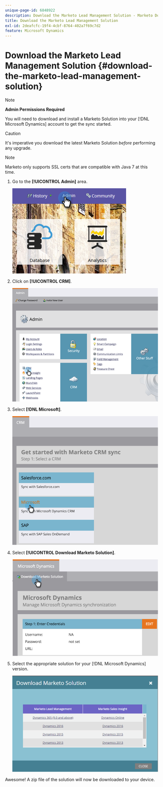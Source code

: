 ```yaml
---
unique-page-id: 6848922
description: Download the Marketo Lead Management Solution - Marketo Docs - Product Documentation
title: Download the Marketo Lead Management Solution
exl-id: 2deafcfc-19f4-4cbf-8764-402a7f69c7d2
feature: Microsoft Dynamics
---
```

# Download the Marketo Lead Management Solution {#download-the-marketo-lead-management-solution}

>[!NOTE]
>
>**Admin Permissions Required**

You will need to download and install a Marketo Solution into your [!DNL Microsoft Dynamics] account to get the sync started.

>[!CAUTION]
>
>It's imperative you download the latest Marketo Solution _before_ performing any upgrade.

>[!NOTE]
>
>Marketo only supports SSL certs that are compatible with Java 7 at this time.

1. Go to the **[!UICONTROL Admin]** area.

   ![](assets/download-the-marketo-lead-management-solution-1.png)

1. Click on **[!UICONTROL CRM]**.

   ![](assets/download-the-marketo-lead-management-solution-2.png)

1. Select **[!DNL Microsoft]**.

   ![](assets/download-the-marketo-lead-management-solution-3.png)

1. Select **[!UICONTROL Download Marketo Solution]**.

   ![](assets/download-the-marketo-lead-management-solution-4.png)

1. Select the appropriate solution for your [!DNL Microsoft Dynamics] version.

   ![](assets/download-the-marketo-lead-management-solution-5.png)

Awesome! A zip file of the solution will now be downloaded to your device.
